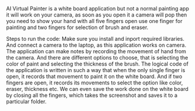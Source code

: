AI Virtual Painter is a white board application but not a normal painting app it will work on your camera, as soon as you open it a camera will pop then you need to show your hand with all five fingers open use one finger for painting and two fingers for selection of brush and eraser.

Steps to run the code:
Make sure you install and inport required libraries. And connect a camera to the laptop, as this application works on camera.
The application can make notes by recording the movement of hand from the camera. And there are different options to choose, that is selecting the color of paint and selecting the thickness of the brush.
The logical code of the application is written in such a way that when the only single finger is open, it records that movement to paint it on the white board. And if two fingers are open, it records its movements to select the option like color, eraser, thickness etc.
We can even save the work done on the white board by closing all the fingers, which takes the screenshot and saves it to a particular folder.
